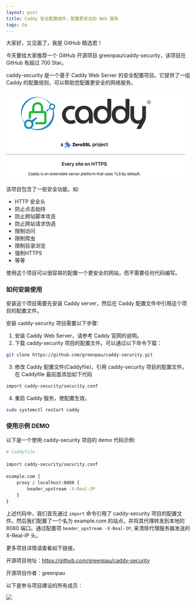 ```yaml
---
layout: post
title: Caddy 安全配置插件，配置更安全的 Web 服务
tags: Go
---
```


大家好，又见面了，我是 GitHub 精选君！

今天要给大家推荐一个 GitHub 开源项目 greenpau/caddy-security，该项目在 GitHub 有超过 700 Star。

caddy-security 是一个基于 Caddy Web Server 的安全配置项目。它提供了一组 Caddy 的配置规则，可以帮助您配置更安全的网络服务。

![](https://raw.githubusercontent.com/ZhuPeng/pic/master/images/compress_image-20230218205306446.png)

该项目包含了一些安全功能，如:
- HTTP 安全头
- 防止点击劫持
- 防止跨站脚本攻击
- 防止跨站请求伪造
- 限制访问
- 限制爬虫
- 限制目录浏览
- 强制HTTPS
- 等等

使用这个项目可以很容易的配置一个更安全的网站，而不需要任何代码编写。


### 如何安装使用

安装这个项目需要先安装 Caddy server，然后在 Caddy 配置文件中引用这个项目的配置文件。

安装 caddy-security 项目需要以下步骤:

1. 安装 Caddy Web Server，请参考 Caddy 官网的说明。
2. 下载 caddy-security 项目的配置文件。可以通过以下命令下载：
```bash
git clone https://github.com/greenpau/caddy-security.git
```
3. 修改 Caddy 配置文件(Caddyfile)，引用 caddy-security 项目的配置文件。
在 Caddyfile 最前面添加如下代码
```bash
import caddy-security/security.conf
```
4. 重启 Caddy 服务，使配置生效。
```bash
sudo systemctl restart caddy
```


### 使用示例 DEMO

以下是一个使用 caddy-security 项目的 demo 代码示例:

```bash
# Caddyfile

import caddy-security/security.conf

example.com {
    proxy / localhost:8080 {
        header_upstream -X-Real-IP
    }
}
```

上述代码中，我们首先通过 `import` 命令引用了 caddy-security 项目的配置文件。然后我们配置了一个名为 example.com 的站点，并将其代理转发到本地的 8080 端口。通过配置项 `header_upstream -X-Real-IP`, 来清除代理服务器发送的 X-Real-IP 头。


更多项目详情请查看如下链接。

开源项目地址：https://github.com/greenpau/caddy-security 

开源项目作者：greenpau

以下是参与项目建设的所有成员：

![](https://contrib.rocks/image?repo=greenpau/caddy-security)

